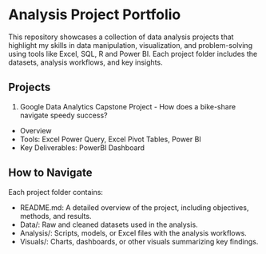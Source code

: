 # Analysis Project Portfolio
This repository showcases a collection of data analysis projects that highlight my skills in data manipulation, visualization, and problem-solving using tools like Excel, SQL, R and Power BI. Each project folder includes the datasets, analysis workflows, and key insights.
## Projects
1. Google Data Analytics Capstone Project - How does a bike-share navigate speedy success?  
 * Overview
 * Tools: Excel Power Query, Excel Pivot Tables, Power BI
 * Key Deliverables: PowerBI Dashboard
## How to Navigate
Each project folder contains:
* README.md: A detailed overview of the project, including objectives, methods, and results.
* Data/: Raw and cleaned datasets used in the analysis.
* Analysis/: Scripts, models, or Excel files with the analysis workflows.
* Visuals/: Charts, dashboards, or other visuals summarizing key findings.
